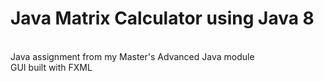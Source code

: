 # Java Matrix Calculator using Java 8
</br>
Java assignment from my Master's Advanced Java module
</br>
GUI built with FXML
